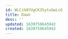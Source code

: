 ```yaml
---
id: WLCzXAYUgCK35ytxGwLcG
title: Dawn
desc: ''
updated: 1639759645942
created: 1639759645942
---
```


